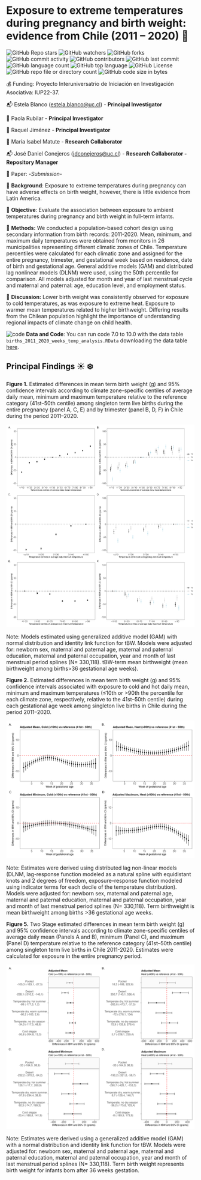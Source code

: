 
#  Exposure to extreme temperatures during pregnancy and birth weight: evidence from Chile (2011 – 2020) :baby:

![GitHub Repo stars](https://img.shields.io/github/stars/ClimChange-NewbornHealth/CIIIA-ClimateBirthWeightAnalysis)
![GitHub watchers](https://img.shields.io/github/watchers/ClimChange-NewbornHealth/CIIIA-ClimateBirthWeightAnalysis)
![GitHub forks](https://img.shields.io/github/forks/ClimChange-NewbornHealth/CIIIA-ClimateBirthWeightAnalysis)
![GitHub commit activity](https://img.shields.io/github/commit-activity/t/ClimChange-NewbornHealth/CIIIA-ClimateBirthWeightAnalysis)
![GitHub contributors](https://img.shields.io/github/contributors/ClimChange-NewbornHealth/CIIIA-ClimateBirthWeightAnalysis)
![GitHub last commit](https://img.shields.io/github/last-commit/ClimChange-NewbornHealth/CIIIA-ClimateBirthWeightAnalysis)
![GitHub language count](https://img.shields.io/github/languages/count/ClimChange-NewbornHealth/CIIIA-ClimateBirthWeightAnalysis)
![GitHub top language](https://img.shields.io/github/languages/top/ClimChange-NewbornHealth/CIIIA-ClimateBirthWeightAnalysis)
![GitHub License](https://img.shields.io/github/license/ClimChange-NewbornHealth/CIIIA-ClimateBirthWeightAnalysis)
![GitHub repo file or directory count](https://img.shields.io/github/directory-file-count/ClimChange-NewbornHealth/CIIIA-ClimateBirthWeightAnalysis)
![GitHub code size in bytes](https://img.shields.io/github/languages/code-size/ClimChange-NewbornHealth/CIIIA-ClimateBirthWeightAnalysis)


:moneybag: Funding: Proyecto Interuniversatrio de Iniciación en Investigación Asociativa: IUP22-37. 

:mailbox_with_mail: Estela Blanco (<estela.blanco@uc.cl>) -  **Principal Investigator**

:paperclip: Paola Rubilar -  **Principal Investigator**

:paperclip: Raquel Jiménez -  **Principal Investigator**

:paperclip: María Isabel Matute -  **Research Collaborator**

:mailbox_with_mail: José Daniel Conejeros (<jdconejeros@uc.cl>) - **Research Collaborator - Repository Manager**

:pushpin: Paper: -*Submission*-

:pushpin: **Background**: Exposure to extreme temperatures during pregnancy can have adverse effects on birth weight, however, there is little evidence from Latin America.

:pushpin: **Objective**: Evaluate the association between exposure to ambient temperatures during pregnancy and birth weight in full-term infants.

:pushpin: **Methods:** We conducted a population-based cohort design using secondary information from birth records: 2011-2020. Mean, minimum, and maximum daily temperatures were obtained from monitors in 26 municipalities representing different climatic zones of Chile. Temperature percentiles were calculated for each climatic zone and assigned for the entire pregnancy, trimester, and gestational week based on residence, date of birth and gestational age. General additive models (GAM) and distributed lag nonlinear models (DLNM) were used, using the 50th percentile for comparison. All models adjusted for month and year of last menstrual cycle and maternal and paternal: age, education level, and employment status.

:pushpin: **Discussion:** Lower birth weight was consistently observed for exposure to cold temperatures, as was exposure to extreme heat. Exposure to warmer mean temperatures related to higher birthweight. Differing results from the Chilean population highlight the importance of understanding regional impacts of climate change on child health.

![code](https://skillicons.dev/icons?i=r) **Data and Code**: You can run code 7.0 to 10.0 with the data table `births_2011_2020_weeks_temp_analysis.RData` downloading the data table [here](https://www.dropbox.com/scl/fi/6ngi8nfcszc0p86ozcgs2/births_2011_2020_weeks_temp_analysis.RData?rlkey=m7qdpqsy0ffx7s6g7r3hbl440&st=rl1uwsqc&dl=0).

## Principal Findings :sunny: :snowflake:

**Figure 1.** Estimated differences in mean term birth weight (g) and 95% confidence intervals according to climate zone-specific centiles of average daily mean, minimum and maximum temperature relative to the reference category (41st–50th centile) among singleton term live births during the entire pregnancy (panel A, C, E) and by trimester (panel B, D, F) in Chile during the period 2011–2020. 

![](/Output_analysis/temp/fig/Adjusted_GAM_models_tbw_trim_full.png)

Note: Models estimated using generalized additive model (GAM) with normal distribution and identity link function for tBW. Models were adjusted for: newborn sex, maternal and paternal age, maternal and paternal education, maternal and paternal occupation, year and month of last menstrual period splines (N= 330,118). tBW-term mean birthweight (mean birthweight among births>36 gestational age weeks).

**Figure 2.** Estimated differences in mean term birth weight (g) and 95% confidence intervals associated with exposure to cold and hot daily mean, minimum and maximum temperatures (≤10th or >90th the percentile for each climate zone, respectively, relative to the 41st–50th centile) during each gestational age week among singleton live births in Chile during the period 2011–2020. 

![](/Output_analysis/dlnm/fig/DLNM_tBW.png)

Note: Estimates were derived using distributed lag non-linear models (DLNM, lag-response function modeled as a natural spline with equidistant knots and 2 degrees of freedom, exposure–response function modeled using indicator terms for each decile of the temperature distribution). Models were adjusted for: newborn sex, maternal and paternal age, maternal and paternal education, maternal and paternal occupation, year and month of last menstrual period splines (N= 330,118). Term birthweight is mean birthweight among births >36 gestational age weeks.

**Figure 5.** Two Stage estimated differences in mean term birth weight (g) and 95% confidence intervals according to climate zone-specific centiles of average daily mean (Panels A and B), minimum (Panel C), and maximum (Panel D) temperature relative to the reference category (41st–50th centile) among singleton term live births in Chile 2011-2020. Estimates were calculated for exposure in the entire pregnancy period.

![](/Output_analysis/2Stage/2Stage_tBW.png)

Note: Estimates were derived using a generalized additive model (GAM) with a normal distribution and identity link function for tBW. Models were adjusted for: newborn sex, maternal and paternal age, maternal and paternal education, maternal and paternal occupation, year and month of last menstrual period splines (N= 330,118). Term birth weight represents birth weight for infants born after 36 weeks gestation.

